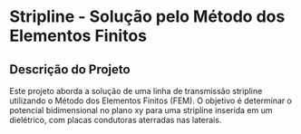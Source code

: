 # Stripline - Solução pelo Método dos Elementos Finitos

## Descrição do Projeto

Este projeto aborda a solução de uma linha de transmissão stripline utilizando o Método dos Elementos Finitos (FEM). O objetivo é determinar o potencial bidimensional no plano xy
para uma stripline inserida em um dielétrico, com placas condutoras aterradas nas laterais.
